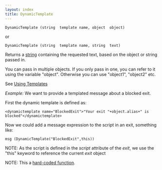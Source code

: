 ```yaml
---
layout: index
title: DynamicTemplate
---
```


    DynamicTemplate (string  template name, object  object)

or

    DynamicTemplate (string  template name, string  text)

Returns a [string](../types/string.html) containing the requested text, based on the object or string passed in.

You can pass in multiple objects. If you only pass in one, you can refer to it using the variable "object". Otherwise you can use "object1", "object2" etc.

See [Using Templates](../guides/using_templates.html)

*Example:* We want to provide a templated message about a blocked exit.

First the dynamic template is defined as:

    <dynamictemplate name="BlockedExit">"Your exit "+object.alias+" is blocked"</dynamictemplate>

Now we could add a message expression to the script in an exit, something like:

    msg (DynamicTemplate("BlockedExit",this))

NOTE: As the script is defined in the *script* attribute of the *exit*, we use the "this" keyword to reference the current *exit* object

NOTE: This a [hard-coded function](hardcoded.html).